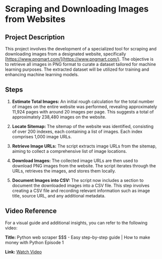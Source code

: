 # Scraping and Downloading Images from Websites

## Project Description
This project involves the development of a specialized tool for scraping and downloading images from a designated website, specifically [https://www.pngmart.com/](https://www.pngmart.com/). The objective is to retrieve all images in PNG format to curate a dataset tailored for machine learning purposes. The extracted dataset will be utilized for training and enhancing machine learning models.

## Steps
1. **Estimate Total Images:** An initial rough calculation for the total number of images on the entire website was performed, revealing approximately 11,924 pages with around 20 images per page. This suggests a total of approximately 238,480 images on the website.

2. **Locate Sitemap:** The sitemap of the website was identified, consisting of over 200 indexes, each containing a list of images. Each index comprises 1,000 image URLs.

3. **Retrieve Image URLs:** The script extracts image URLs from the sitemap, aiming to collect a comprehensive list of image locations.

4. **Download Images:** The collected image URLs are then used to download PNG images from the website. The script iterates through the URLs, retrieves the images, and stores them locally.

5. **Document Images into CSV:** The script now includes a section to document the downloaded images into a CSV file. This step involves creating a CSV file and recording relevant information such as image title, source URL, and any additional metadata.

## Video Reference
For a visual guide and additional insights, you can refer to the following video:

**Title:** Python web scraper $$$ - Easy step-by-step guide | How to make money with Python Episode 1

**Link:** [Watch Video](https://www.youtube.com/watch?v=awoEELnQzVg&list=PLq1YsG1H2jMWSjtGMsfGH48DvPQX1VP-I&index=1&t=167s)
